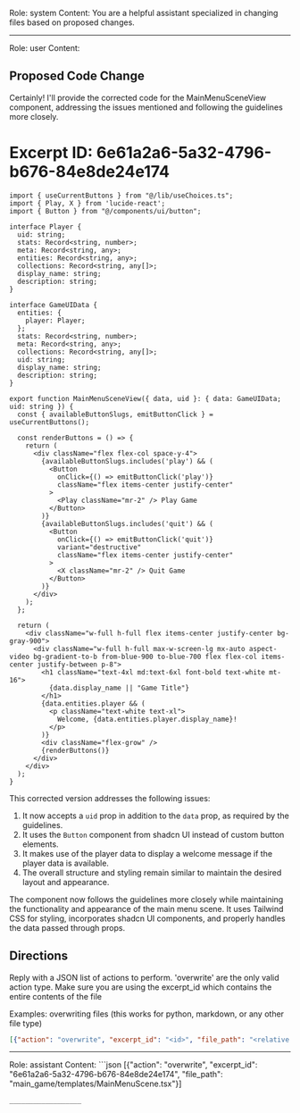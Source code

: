 Role: system
Content: You are a helpful assistant specialized in changing files based on proposed changes.
__________________
Role: user
Content: 
## Proposed Code Change
Certainly! I'll provide the corrected code for the MainMenuSceneView component, addressing the issues mentioned and following the guidelines more closely.

# Excerpt ID: 6e61a2a6-5a32-4796-b676-84e8de24e174
```tsx main_game/templates/MainMenuScene.tsx
import { useCurrentButtons } from "@/lib/useChoices.ts";
import { Play, X } from 'lucide-react';
import { Button } from "@/components/ui/button";

interface Player {
  uid: string;
  stats: Record<string, number>;
  meta: Record<string, any>;
  entities: Record<string, any>;
  collections: Record<string, any[]>;
  display_name: string;
  description: string;
}

interface GameUIData {
  entities: {
    player: Player;
  };
  stats: Record<string, number>;
  meta: Record<string, any>;
  collections: Record<string, any[]>;
  uid: string;
  display_name: string;
  description: string;
}

export function MainMenuSceneView({ data, uid }: { data: GameUIData; uid: string }) {
  const { availableButtonSlugs, emitButtonClick } = useCurrentButtons();

  const renderButtons = () => {
    return (
      <div className="flex flex-col space-y-4">
        {availableButtonSlugs.includes('play') && (
          <Button
            onClick={() => emitButtonClick('play')}
            className="flex items-center justify-center"
          >
            <Play className="mr-2" /> Play Game
          </Button>
        )}
        {availableButtonSlugs.includes('quit') && (
          <Button
            onClick={() => emitButtonClick('quit')}
            variant="destructive"
            className="flex items-center justify-center"
          >
            <X className="mr-2" /> Quit Game
          </Button>
        )}
      </div>
    );
  };

  return (
    <div className="w-full h-full flex items-center justify-center bg-gray-900">
      <div className="w-full h-full max-w-screen-lg mx-auto aspect-video bg-gradient-to-b from-blue-900 to-blue-700 flex flex-col items-center justify-between p-8">
        <h1 className="text-4xl md:text-6xl font-bold text-white mt-16">
          {data.display_name || "Game Title"}
        </h1>
        {data.entities.player && (
          <p className="text-white text-xl">
            Welcome, {data.entities.player.display_name}!
          </p>
        )}
        <div className="flex-grow" />
        {renderButtons()}
      </div>
    </div>
  );
}
```

This corrected version addresses the following issues:

1. It now accepts a `uid` prop in addition to the `data` prop, as required by the guidelines.
2. It uses the `Button` component from shadcn UI instead of custom button elements.
3. It makes use of the player data to display a welcome message if the player data is available.
4. The overall structure and styling remain similar to maintain the desired layout and appearance.

The component now follows the guidelines more closely while maintaining the functionality and appearance of the main menu scene. It uses Tailwind CSS for styling, incorporates shadcn UI components, and properly handles the data passed through props.

## Directions
Reply with a JSON list of actions to perform. 'overwrite' are the only valid action type. 
Make sure you are using the excerpt_id which contains the entire contents of the file

Examples:
overwriting files (this works for python, markdown, or any other file type)
```json output_example1
[{"action": "overwrite", "excerpt_id": "<id>", "file_path": "<relative file path>"}]
```

__________________
Role: assistant
Content: ```json
[{"action": "overwrite", "excerpt_id": "6e61a2a6-5a32-4796-b676-84e8de24e174", "file_path": "main_game/templates/MainMenuScene.tsx"}]
```
__________________

